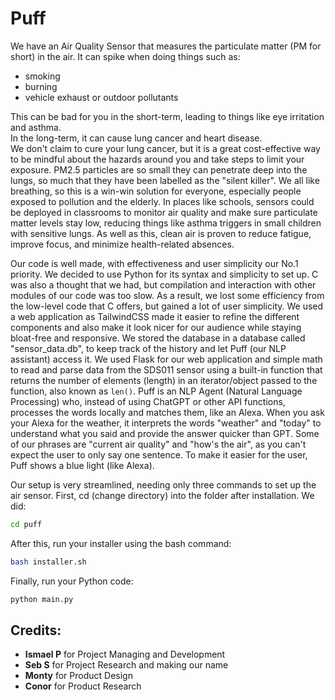 # Puff

We have an Air Quality Sensor that measures the particulate matter (PM for short) in the air. It can spike when doing things such as:
* smoking
* burning
* vehicle exhaust or outdoor pollutants

This can be bad for you in the short-term, leading to things like eye irritation and asthma.  
In the long-term, it can cause lung cancer and heart disease.  
We don't claim to cure your lung cancer, but it is a great cost-effective way to be mindful about the hazards around you and take steps to limit your exposure. PM2.5 particles are so small they can penetrate deep into the lungs, so much that they have been labelled as the "silent killer". We all like breathing, so this is a win-win solution for everyone, especially people exposed to pollution and the elderly. In places like schools, sensors could be deployed in classrooms to monitor air quality and make sure particulate matter levels stay low, reducing things like asthma triggers in small children with sensitive lungs. As well as this, clean air is proven to reduce fatigue, improve focus, and minimize health-related absences.

Our code is well made, with effectiveness and user simplicity our No.1 priority. We decided to use Python for its syntax and simplicity to set up. C was also a thought that we had, but compilation and interaction with other modules of our code was too slow. As a result, we lost some efficiency from the low-level code that C offers, but gained a lot of user simplicity. We used a web application as TailwindCSS made it easier to refine the different components and also make it look nicer for our audience while staying bloat-free and responsive. We stored the database in a database called "sensor_data.db", to keep track of the history and let Puff (our NLP assistant) access it. We used Flask for our web application and simple math to read and parse data from the SDS011 sensor using a built-in function that returns the number of elements (length) in an iterator/object passed to the function, also known as `len()`. Puff is an NLP Agent (Natural Language Processing) who, instead of using ChatGPT or other API functions, processes the words locally and matches them, like an Alexa. When you ask your Alexa for the weather, it interprets the words "weather" and "today" to understand what you said and provide the answer quicker than GPT. Some of our phrases are "current air quality" and "how's the air", as you can't expect the user to only say one sentence. To make it easier for the user, Puff shows a blue light (like Alexa).

Our setup is very streamlined, needing only three commands to set up the air sensor. First, cd (change directory) into the folder after installation. We did:

```bash
cd puff
```

After this, run your installer using the bash command:

```bash
bash installer.sh
```

Finally, run your Python code:

```bash
python main.py
```

## Credits:
- **Ismael P** for Project Managing and Development
- **Seb S** for Project Research and making our name
- **Monty** for Product Design
- **Conor** for Product Research
